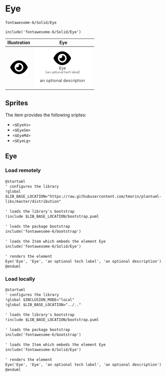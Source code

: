# Eye


```text
fontawesome-6/Solid/Eye
```

```text
include('fontawesome-6/Solid/Eye')
```



| Illustration | Eye |
| :---: | :---: |
| ![illustration for Illustration](../../fontawesome-6/Solid/Eye.png) | ![illustration for Eye](../../fontawesome-6/Solid/Eye.Local.png) |



## Sprites
The item provides the following sriptes:

- `<$EyeXs>`
- `<$EyeSm>`
- `<$EyeMd>`
- `<$EyeLg>`





## Eye

### Load remotely
```plantuml
@startuml
' configures the library
!global $LIB_BASE_LOCATION="https://raw.githubusercontent.com/tmorin/plantuml-libs/master/distribution"

' loads the library's bootstrap
!include $LIB_BASE_LOCATION/bootstrap.puml

' loads the package bootstrap
include('fontawesome-6/bootstrap')

' loads the Item which embeds the element Eye
include('fontawesome-6/Solid/Eye')

' renders the element
Eye('Eye', 'Eye', 'an optional tech label', 'an optional description')
@enduml
```

### Load locally
```plantuml
@startuml
' configures the library
!global $INCLUSION_MODE="local"
!global $LIB_BASE_LOCATION="../.."

' loads the library's bootstrap
!include $LIB_BASE_LOCATION/bootstrap.puml

' loads the package bootstrap
include('fontawesome-6/bootstrap')

' loads the Item which embeds the element Eye
include('fontawesome-6/Solid/Eye')

' renders the element
Eye('Eye', 'Eye', 'an optional tech label', 'an optional description')
@enduml
```

